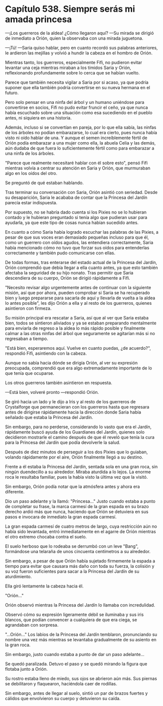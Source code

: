 
# Capítulo 538. Siempre serás mi amada princesa


—¡Los guerreros de la aldea! ¿Cómo llegaron aquí? —Su mirada se dirigió de inmediato a Orión, quien la observaba con una mirada juguetona.

—¡Tú! —Saria quiso hablar, pero en cuanto recordó sus palabras anteriores, le ardieron las mejillas y volvió a hundir la cabeza en el hombro de Orión.

Mientras tanto, los guerreros, especialmente Fifi, no pudieron evitar levantar una ceja mientras miraban a los tímidos Saria y Orión, reflexionando profundamente sobre lo cerca que se habían vuelto.

Parece que también necesita vigilar a Saria por si acaso, ya que podría suponer que ella también podría convertirse en su nueva hermana en el futuro.

Pero solo pensar en una ninfa del árbol y un humano uniéndose para convertirse en socios, Fifi no pudo evitar fruncir el ceño, ya que nunca había escuchado sobre una situación como esa sucediendo en el pueblo antes, ni siquiera en una historia.

Además, incluso si se convertían en pareja, por lo que ella sabía, las ninfas de los árboles no podían embarazarse, lo cual era cierto, pues nunca había visto ni oído hablar de una. Y aunque el semen increíblemente fértil de Orión podía embarazar a una mujer como ella, la abuela Celia y las demás, aún dudaba de que fuera lo suficientemente fértil como para embarazar a una ninfa de los árboles.

"Parece que realmente necesitaré hablar con él sobre esto", pensó Fifi mientras volvía a centrar su atención en Saria y Orión, que murmuraban algo en los oídos del otro.

Se preguntó de qué estaban hablando.

Tras terminar su conversación con Saria, Orión asintió con seriedad. Desde su desaparición, Saria le acababa de contar que la Princesa del Jardín parecía estar indispuesta.

Por supuesto, no se habría dado cuenta si los Pixies no se lo hubieran contado y le hubieran preguntado si tenía algo que pudieran usar para ayudarla, ya que este tipo de cosas nunca habían sucedido antes.

En cuanto a cómo Saria había logrado escuchar las palabras de las Pixies, a pesar de que sus voces eran demasiado pequeñas incluso para que él, como un guerrero con oídos agudos, las entendiera correctamente, Saria había mencionado cómo no tuvo que forzar sus oídos para entenderlas correctamente y también pudo comunicarse con ellas.

De todas formas, tras enterarse del estado actual de la Princesa del Jardín, Orión comprendió que debía llegar a ella cuanto antes, ya que esto también afectaba la seguridad de su hijo nonato. Tras permitir que Saria descendiera de su cuerpo, Orión se dirigió rápidamente a Fifi.

"Necesito revisar algo urgentemente antes de continuar con la siguiente misión, así que por ahora, pueden comprobar si Saria se ha recuperado bien y luego prepararse para sacarla de aquí y llevarla de vuelta a la aldea lo antes posible", les dijo Orión a ella y al resto de los guerreros, quienes asintieron con firmeza.

Su misión principal era rescatar a Saria, así que al ver que Saria estaba bien, todos se sintieron aliviados y ya se estaban preparando mentalmente para enviarla de regreso a la aldea lo más rápido posible y finalmente calmar a las otras ninfas del árbol que seguramente se agitarían más si no regresaban a tiempo.

"Está bien, esperaremos aquí. Vuelve en cuanto puedas, ¿de acuerdo?", respondió Fifi, asintiendo con la cabeza.

Aunque no sabía hacia dónde se dirigía Orión, al ver su expresión preocupada, comprendió que era algo extremadamente importante de lo que tenía que ocuparse.

Los otros guerreros también asintieron en respuesta.

—Está bien, volveré pronto —respondió Orión.

Se giró hacia un lado y le dijo a Iris y al resto de los guerreros de Crystalforge que permanecieran con los guerreros hasta que regresara antes de dirigirse rápidamente hacia la dirección donde Saria había señalado que estaba la Princesa del Jardín.

Sin embargo, para no perderse, considerando lo vasto que era el Jardín, rápidamente buscó ayuda de los Guardianes del Jardín, quienes solo decidieron mostrarle el camino después de que él reveló que tenía la cura para la Princesa del Jardín que podía devolverle la salud.

Después de diez minutos de perseguir a los dos Pixies que lo guiaban, volando rápidamente por el aire, Orión finalmente llegó a su destino.

Frente a él estaba la Princesa del Jardín, sentada sola en una gran roca, sin ningún duendecillo a su alrededor. Miraba aturdida a lo lejos. La enorme roca le resultaba familiar, pues la había visto la última vez que la visitó.

Sin embargo, Orión podía notar que la atmósfera antes y ahora era diferente.

Dio un paso adelante y la llamó: "Princesa..." Justo cuando estaba a punto de completar su frase, la marca carmesí de la gran espada en su brazo derecho ardió más que nunca, haciendo que Orión se detuviera en sus pasos e invocara de inmediato la gran espada carmesí.

La gran espada carmesí de cuatro metros de largo, cuya restricción aún no había sido levantada, entró inmediatamente en el agarre de Orión mientras el otro extremo chocaba contra el suelo.

El suelo herboso que lo rodeaba se derrumbó con un leve "Bang", formándose una telaraña de unos cincuenta centímetros a su alrededor.

Sin embargo, a pesar de que Orión había sujetado firmemente la espada a tiempo para evitar que causara más daño con toda su fuerza, la colisión y su voz fueron suficientes para sacar a la Princesa del Jardín de su aturdimiento.

Ella giró lentamente la cabeza hacia él.

"Orión…"

Orión observó mientras la Princesa del Jardín lo llamaba con incredulidad.

Observó cómo su expresión ligeramente débil se iluminaba y sus iris blancos, que podían convencer a cualquiera de que era ciega, se agrandaban con sorpresa.

"...Orión..." Los labios de la Princesa del Jardín temblaron, pronunciando su nombre una vez más mientras se levantaba gradualmente de su asiento en la gran roca.

Sin embargo, justo cuando estaba a punto de dar un paso adelante…

Se quedó paralizada. Detuvo el paso y se quedó mirando la figura que flotaba junto a Orión.

Su rostro estaba lleno de miedo, sus ojos se abrieron aún más. Sus piernas se debilitaron y flaquearon, haciéndola caer de rodillas.

Sin embargo, antes de llegar al suelo, sintió un par de brazos fuertes y cálidos que envolvieron su cuerpo y detuvieron su caída.